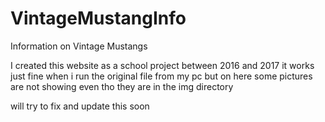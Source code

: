 # VintageMustangInfo
Information on Vintage Mustangs

I created this website as a school project between 2016 and 2017 it works just fine when i run the original file from my pc but on here some pictures are not showing even tho they are in the img directory

will try to fix and update this soon
